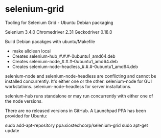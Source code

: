 # selenium-grid
Tooling for Selenium Grid - Ubuntu Debian packaging

Selenium 3.4.0
Chromedriver 2.31
Geckodriver 0.18.0

Build Debian pacakges with ubuntu/Makefile
- make allclean local
- Creates selenium-hub_#.#.#-0ubuntu1_amd64.deb
- Creates selenium-node_#.#.#-0ubuntu1_amd64.deb
- Creates selenium-node-headless_#.#.#-0ubuntu1_amd64.deb

selenium-node and selenium-node-headless are conflicting and cannot be installed
concurrently. It's either one or the other. selenium-node for GUI workstations.
selenium-node-headless for server installations.

selenium-hub runs standalone or may run concurrently with either one of the node
versions.

There are no released versions in GitHub. A Launchpad PPA has been provided for Ubuntu:

sudo add-apt-repository ppa:siostechcorp/selenium-grid
sudo apt-get update

